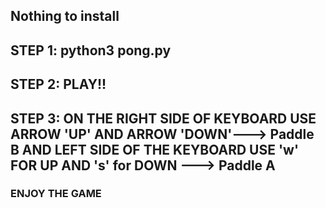 ## Nothing to install ##

## STEP 1: python3 pong.py ##

## STEP 2: PLAY!! ##

## STEP 3: ON THE RIGHT SIDE OF KEYBOARD USE ARROW 'UP' AND ARROW 'DOWN'---> Paddle B AND LEFT SIDE OF THE KEYBOARD USE 'w' FOR UP AND 's' for DOWN ---> Paddle A

### ENJOY THE GAME ###
